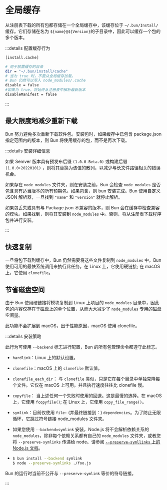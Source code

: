 # 全局缓存

从注册表下载的所有包都存储在一个全局缓存中，该缓存位于 `~/.bun/Install/` 缓存。它们存储在名为 `${name}@${Version}`的子目录中，因此可以缓存一个包的多个版本。

:::details 配置缓存行为

```sh
[install.cache]

# 用于放置缓存的目录
dir = "~/.bun/install/cache"
# 当为 true 时，不要从全局缓存加载。
# Bun 仍然可以写入 node_modules/.cache
disable = false
#如果为 true，将始终从注册表中解析最新版本
disableManifest = false

```

:::

## 最大限度地减少重新下载

Bun 努力避免多次重新下载软件包。安装包时，如果缓存中已包含 package.json 指定范围内的版本，则 Bun 将使用缓存的包，而不是再次下载。

:::details 安装详细信息

如果 Semver 版本具有预发布后缀 `(1.0.0-Beta.0)` 或构建后缀 `(1.0.0+20220101)` ，则将其替换为该值的散列，以减少与长文件路径相关的错误机会。

如果存在 `node_modules` 文件夹，则在安装之前，Bun 会检查 `node_modules` 是否包含具有适当版本的所有预期包。如果包含，则 bun 安装完成。Bun 使用自定义 JSON 解析器，一旦找到 `"name"` 和 `"version"` 就停止解析。

如果包丢失或具有与 Package.json 不兼容的版本，则 Bun 会在缓存中检查兼容的模块。如果找到，则将其安装到 `node_modules` 中。否则，将从注册表下载程序包并进行安装。

:::

## 快速复制

一旦将包下载到缓存中，Bun 仍然需要将这些文件复制到 `node_modules` 中。Bun 使用可用的最快系统调用来执行此任务。在 Linux 上，它使用硬链接; 在 macOS 上，它使用 `clonefile`。

## 节省磁盘空间

由于 Bun 使用硬链接将模块复制到 Linux 上项目的 `node_modules` 目录中，因此包的内容仅存在于磁盘上的单个位置，从而大大减少了 `node_modules` 专用的磁盘空间量。

此功能不会扩展到 macOS，出于性能原因，macOS 使用 clonefile。

:::details 安装策略

此行为可使用 `--backend` 标志进行配置，Bun 的所有包管理命令都遵守此标志。

- `hardlink`：Linux 上的默认设置。

- `clonefile`：macOS 上的 `clonefile` 默认值。

- `clonefile_each_dir`： 与 `clonefile` 类似，只是它在每个目录中单独克隆每个文件。它仅在 macOS 上可用，并且执行速度往往比 clonefile 慢。

- `copyfile`： 当上述任何一个失败时使用的回退。这是最慢的选择。在 macOS 上，它使用 `fcopyfile()`; 在 Linux 上，它使用 `copy_file_range()`。

- `symlink`：目前仅使用 `file:` (并最终链接到：) `dependencies`。为了防止无限循环，它跳过符号链接 node_modules 文件夹。

- 如果您使用 `--backend=symlink` 安装，Node.js 将不会解析依赖关系的 `node_modules`，除非每个依赖关系都有自己的 `node_modules` 文件夹，或者您将 `--preserve-symlinks` 传递给 node。请参阅 [`--preserve-symllinks` 上的 Node.js 文档](https://nodejs.org/api/cli.html#--preserve-symlinks)。

- ```sh
  $ bun install --backend symlink
  $ node --preserve-symlinks ./foo.js
  ```

Bun 的运行时当前不公开与 `--preserve-symlink` 等价的符号链接。

:::

